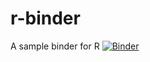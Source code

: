 # r-binder
A sample binder for R
[![Binder](https://mybinder.org/badge_logo.svg)](https://mybinder.org/v2/gh/pwmpenwr/r-binder.git/master?urlpath=rstudio)
